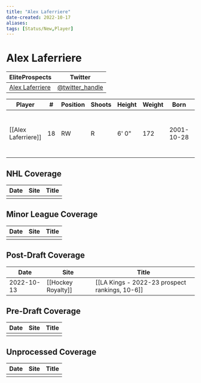```yaml
---
title: "Alex Laferriere"
date-created: 2022-10-17
aliases: 
tags: [Status/New,Player]
---
```


# Alex Laferriere

| EliteProspects                                                                  | Twitter                                 |
| ------------------------------------------------------------------------------- | --------------------------------------- |
| [Alex Laferriere](https://www.eliteprospects.com/player/450718/alex-laferriere) | [@twitter_handle](https://twitter.com/) |

| Player          | \#  | Position | Shoots | Height | Weight | Born       | Birthplace       | Draft                       |
| --------------- | --- | -------- | ------ | ------ | ------ | ---------- | ---------------- | --------------------------- |
| [[Alex Laferriere]] | 18  | RW       | R      | 6' 0"  | 172    | 2001-10-28 | Chatham, NJ, USA | LAK 3rd Rd 2020, 83 overall | 



## NHL  Coverage
| Date | Site | Title |
| ---- | ---- | ----- |
|      |      |       |



## Minor League Coverage
| Date | Site | Title |
| ---- | ---- | ----- |
|      |      |       |




## Post-Draft Coverage
| Date | Site | Title |
| ---- | ---- | ----- |
| 2022-10-13 | [[Hockey Royalty]] | [[LA Kings - 2022-23 prospect rankings, 10-6]]                                                                              |



## Pre-Draft Coverage
| Date | Site | Title |
| ---- | ---- | ----- |
|      |      |       |


## Unprocessed Coverage
| Date | Site | Title |
| ---- | ---- | ----- |
|      |      |       |
